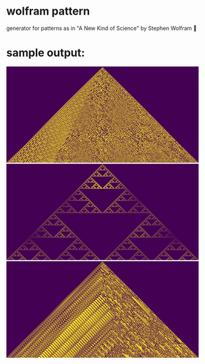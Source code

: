 # wolfram pattern
generator for patterns as in "A New Kind of Science" by Stephen Wolfram :poop:

# sample output:

![example](/sample_img/wolfram_00101101_500.png)
![example](/sample_img/wolfram_11010010_500.png)
![example](/sample_img/wolfram_11100001_500.png)
